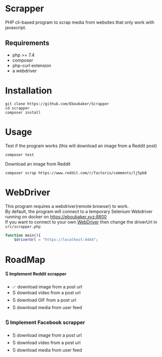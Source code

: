 # Scrapper
PHP cli-based program to scrap media from websites that only work with javascript.

## Requirements
- php >= 7.4
- composer
- php-curl extension
- a webdriver

# Installation
```console
git clone https://github.com/Eboubaker/Scrapper
cd scrapper
composer install
```
# Usage
Test if the program works (this will download an image from a Reddit post)
```console
composer test
```
Download an image from Reddit
```console
composer scrap https://www.reddit.com/r/factorio/comments/lj5pb8
```

# WebDriver
This program requires a webdriver(remote browser) to work.  
By default, the program will connect to a temporary Selenium Webdriver running on docker on https://eboubaker.xyz:8800   
If you want to connect to your own [WebDriver](https://www.selenium.dev/documentation/webdriver) then change the driverUrl in `src/scrapper.php`
```php
function main(){
    $driverUrl = "https://localhost:4444";
```
# RoadMap
#### 🔃 Implement Reddit scrapper
- ✅ download image from a post url
- 🔃 download video from a post url
- 🔃 download GIF from a post url
- 🔃 download media from user feed
### 🔃 Implement Facebook scrapper
- 🔃 download image from a post url
- 🔃 download video from a post url
- 🔃 download media from user feed